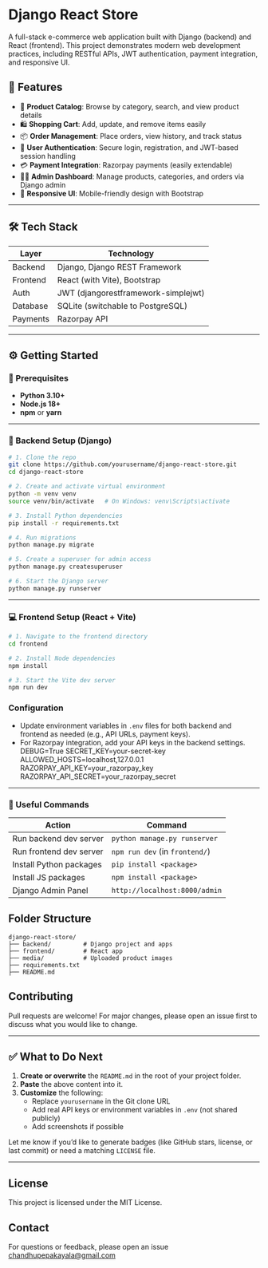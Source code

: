 # Django React Store

A full-stack e-commerce web application built with Django (backend) and React (frontend). This project demonstrates modern web development practices, including RESTful APIs, JWT authentication, payment integration, and responsive UI.

## 🚀 Features

- 🛒 **Product Catalog**: Browse by category, search, and view product details
- 🛍️ **Shopping Cart**: Add, update, and remove items easily
- 📦 **Order Management**: Place orders, view history, and track status
- 🔐 **User Authentication**: Secure login, registration, and JWT-based session handling
- 💳 **Payment Integration**: Razorpay payments (easily extendable)
- 🧑‍💻 **Admin Dashboard**: Manage products, categories, and orders via Django admin
- 📱 **Responsive UI**: Mobile-friendly design with Bootstrap

---

## 🛠️ Tech Stack

| Layer      | Technology                        |
|------------|-----------------------------------|
| Backend    | Django, Django REST Framework     |
| Frontend   | React (with Vite), Bootstrap      |
| Auth       | JWT (djangorestframework-simplejwt) |
| Database   | SQLite (switchable to PostgreSQL) |
| Payments   | Razorpay API                      |

---

## ⚙️ Getting Started

### 📌 Prerequisites

- **Python 3.10+**
- **Node.js 18+**
- **npm** or **yarn**

---

### 🔧 Backend Setup (Django)

```bash
# 1. Clone the repo
git clone https://github.com/yourusername/django-react-store.git
cd django-react-store

# 2. Create and activate virtual environment
python -m venv venv
source venv/bin/activate   # On Windows: venv\Scripts\activate

# 3. Install Python dependencies
pip install -r requirements.txt

# 4. Run migrations
python manage.py migrate

# 5. Create a superuser for admin access
python manage.py createsuperuser

# 6. Start the Django server
python manage.py runserver
```
---

### 💻 Frontend Setup (React + Vite)

```bash
# 1. Navigate to the frontend directory
cd frontend

# 2. Install Node dependencies
npm install

# 3. Start the Vite dev server
npm run dev
```

### Configuration

- Update environment variables in `.env` files for both backend and frontend as needed (e.g., API URLs, payment keys).
- For Razorpay integration, add your API keys in the backend settings.
DEBUG=True
SECRET_KEY=your-secret-key
ALLOWED_HOSTS=localhost,127.0.0.1
RAZORPAY_API_KEY=your_razorpay_key
RAZORPAY_API_SECRET=your_razorpay_secret

---

### 🧪 Useful Commands

| Action                  | Command                        |
| ----------------------- | ------------------------------ |
| Run backend dev server  | `python manage.py runserver`   |
| Run frontend dev server | `npm run dev` (in `frontend/`) |
| Install Python packages | `pip install <package>`        |
| Install JS packages     | `npm install <package>`        |
| Django Admin Panel      | `http://localhost:8000/admin`  |

## Folder Structure

```
django-react-store/
├── backend/         # Django project and apps
├── frontend/        # React app
├── media/           # Uploaded product images
├── requirements.txt
├── README.md
```

## Contributing

Pull requests are welcome! For major changes, please open an issue first to discuss what you would like to change.

---

## ✅ What to Do Next

1. **Create or overwrite** the `README.md` in the root of your project folder.
2. **Paste** the above content into it.
3. **Customize** the following:
   - Replace `yourusername` in the Git clone URL
   - Add real API keys or environment variables in `.env` (not shared publicly)
   - Add screenshots if possible

Let me know if you’d like to generate badges (like GitHub stars, license, or last commit) or need a matching `LICENSE` file.

---

## License

This project is licensed under the MIT License.

## Contact

For questions or feedback, please open an issue [chandhupepakayala@gmail.com](mailto:chandhupepakayala@gmail.com)
